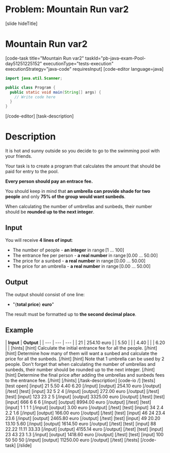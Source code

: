 # Problem: Mountain Run var2
[slide hideTitle]
# Mountain Run var2
[code-task title="Mountain Run var2" taskId="pb-java-exam-Pool-day51251225152" executionType="tests-execution" executionStrategy="java-code" requiresInput]
[code-editor language=java]
```java
import java.util.Scanner;

public class Program {
  public static void main(String[] args) {
    // Write code here
  }
}
```
[/code-editor]
[task-description]
# Description
It is hot and sunny outside so you decide to go to the swimming pool with your friends. 

Your task is to create a program that calculates the amount that should be paid for entry to the pool. 

**Every person should pay an entrace fee.** 

You should keep in mind that **an umbrella can provide shade for two people** and only **75% of the group would want sunbeds**. 

When calculating the number of umbrellas and sunbeds, their number should be **rounded up to the next integer**.

## Input
You will receive **4 lines of input**: 
- The number of people - **an integer** in range [1 ... 100]
- The entrance fee per person - **a real number** in range [0.00 ... 50.00]
- The price for a sunbed - **a real number** in range [0.00 ... 50.00]
- The price for an umbrella - **a real number** in range [0.00 ... 50.00] 

## Output
The output should consist of one line:
- "\{**total price**\} **euro**" 

The result must be formatted up to **the second decimal place**. 

## Example
| **Input** | **Output** |
| --- | --- | --- |
| 21 | 254.10 euro | 
| 5.50 | | 
| 4.40 | | 
| 6.20 | | 
[hints]
[hint]
Calculate the initial entrance fee for all the people.
[/hint]
[hint]
Determine how many of them will want a sunbed and calculate the price for all the sunbeds.
[/hint]
[hint]
Note that 1 umbrella can be used by 2 people. Don't forget that when calculating the number of umbrellas and sunbeds, their number should be rounded up to the next integer.
[/hint]
[hint]
Determine the final price after adding the umbrellas and sunbeds fees to the entrance fee.
[/hint]
[/hints]
[/task-description]
[code-io /]
[tests]
[test open]
[input]
21
5.50
4.40
6.20
[/input]
[output]
254.10 euro
[/output]
[/test]
[test]
[input]
32
5
2
4
[/input]
[output]
272.00 euro
[/output]
[/test]
[test]
[input]
123
23
2
5
[/input]
[output]
3325.00 euro
[/output]
[/test]
[test]
[input]
666
6
6
6
[/input]
[output]
8994.00 euro
[/output]
[/test]
[test]
[input]
1
1
1
1
[/input]
[output]
3.00 euro
[/output]
[/test]
[test]
[input]
34
2.4
2.2
1.6
[/input]
[output]
166.00 euro
[/output]
[/test]
[test]
[input]
46
24
23.4
23.6
[/input]
[output]
2465.80 euro
[/output]
[/test]
[test]
[input]
49
20.20
13.10
5.60
[/input]
[output]
1614.50 euro
[/output]
[/test]
[test]
[input]
88
22.22
11.11
33.33
[/input]
[output]
4155.14 euro
[/output]
[/test]
[test]
[input]
23
43
23
1.3
[/input]
[output]
1418.60 euro
[/output]
[/test]
[test]
[input]
100
50
50
50
[/input]
[output]
11250.00 euro
[/output]
[/test]
[/tests]
[/code-task]
[/slide]
